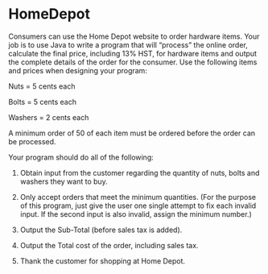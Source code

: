 # HomeDepot
Consumers can use the Home Depot website to order hardware items.  Your job is to use Java to write a program that will “process” the online order, calculate the final price, including 13% HST, for hardware items and output the complete details of the order for the consumer.  Use the following items and prices when designing your program:
      
Nuts = 5 cents each 

Bolts = 5 cents each 

Washers = 2 cents each 

A minimum order of 50 of each item must be ordered before the order can be processed.

Your program should do all of the following:

1.	Obtain input from the customer regarding the quantity of nuts, bolts and washers they want to buy. 

2.	Only accept orders that meet the minimum quantities. (For the purpose of this program, just give the user one single attempt to fix each invalid input.  If the second input is also invalid, assign the minimum number.)

3.	Output the Sub-Total (before sales tax is added). 

4.	Output the Total cost of the order, including sales tax.

5.	Thank the customer for shopping at Home Depot.

